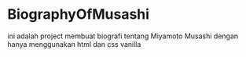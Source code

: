 # BiographyOfMusashi
ini adalah project membuat biografi tentang Miyamoto Musashi dengan hanya menggunakan html dan css vanilla
